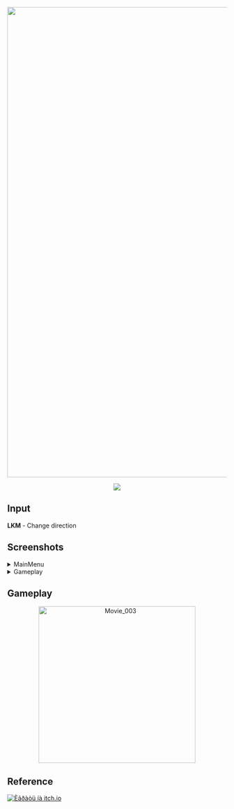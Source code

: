 <p align="center">
      <img src="https://i.ibb.co/TxbBktCz/Image-Sequence-001-0000.png" width="1080">
</p>

<p align="center">
    <img src="https://img.shields.io/badge/Unity-2022.3.29f1-purple?style=plastic&logo=Unity&logoColor=purple&logoSize=auto&labelColor=black">
</p>

## Input

**LKM** - Change direction

## Screenshots

<details><summary>MainMenu</summary>
      ![MainMenu](https://github.com/user-attachments/assets/eedc4761-f29c-4753-b1ed-b621dd056038)

<img src="https://github.com/user-attachments/assets/eedc4761-f29c-4753-b1ed-b621dd056038" alt="MainMenu" style="width: 256px;">

</details>

<details><summary>Gameplay</summary>

<div style="display: flex"; gap: 25px; flex-wrap: wrap;">   
      <img src="https://github.com/user-attachments/assets/3b08d75e-d2e0-43f5-8af8-4fff8b14ebc6" alt="Screnshot1" style="width: 256px;">
      <img src="https://github.com/user-attachments/assets/b9b14c5e-7f55-4348-8a0a-a1dae72cc444" alt="Screnshot2" style="width: 256px;">
      <img src="https://github.com/user-attachments/assets/8af1e367-dec7-4e0d-bea5-1c902f668653" alt="Screnshot3" style="width: 256px;">
</div>

</details>

## Gameplay

<p align = "center">  
<img src="https://github.com/user-attachments/assets/99f91307-5e3b-4a6d-aa2a-d1bd16b27cb2" alt="Movie_003" width="360">
</p>

## Reference



[![Èãðàòü íà itch.io](https://img.shields.io/badge/Ithc_io-play_now-purple?style=plastic&logo=Itch.io&logoColor=purple&logoSize=auto&label=Itch.io&labelColor=black)](https://igorchek.itch.io/orbits)
